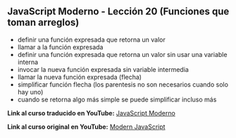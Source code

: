 ## JavaScript Moderno - Lección 20 (Funciones que toman arreglos)

* definir una función expresada que retorna un valor
* llamar a la función expresada
* definir una función expresada que retorna un valor sin usar una variable interna
* invocar la nueva función expresada sin variable intermedia
* llamar la nueva función expresada (flecha)
* simplificar función flecha (los parentesis no son necesarios cuando solo hay uno)
* cuando se retorna algo más simple se puede simplificar incluso más


**Link al curso traducido en YouTube:** [JavaScript Moderno](https://www.youtube.com/channel/UCuSHTq2yiCY5QBNoEXv8JpA/)

**Link al curso original en YouTube:** [Modern JavaScript](https://www.youtube.com/playlist?list=PL4cUxeGkcC9haFPT7J25Q9GRB_ZkFrQAc)
